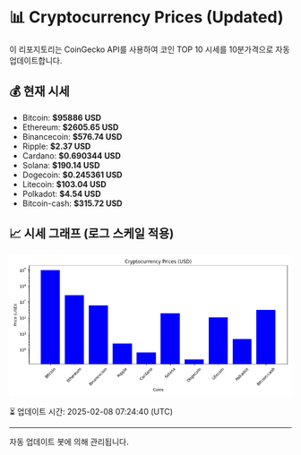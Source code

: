 
# 📊 Cryptocurrency Prices (Updated)

이 리포지토리는 CoinGecko API를 사용하여 코인 TOP 10 시세를 10분가격으로 자동 업데이트합니다.

## 💰 현재 시세
- Bitcoin: **$95886 USD**
- Ethereum: **$2605.65 USD**
- Binancecoin: **$576.74 USD**
- Ripple: **$2.37 USD**
- Cardano: **$0.690344 USD**
- Solana: **$190.14 USD**
- Dogecoin: **$0.245361 USD**
- Litecoin: **$103.04 USD**
- Polkadot: **$4.54 USD**
- Bitcoin-cash: **$315.72 USD**

## 📈 시세 그래프 (로그 스케일 적용)
![Crypto Prices](crypto_prices.png)

⏳ 업데이트 시간: 2025-02-08 07:24:40 (UTC)

---
자동 업데이트 봇에 의해 관리됩니다.
